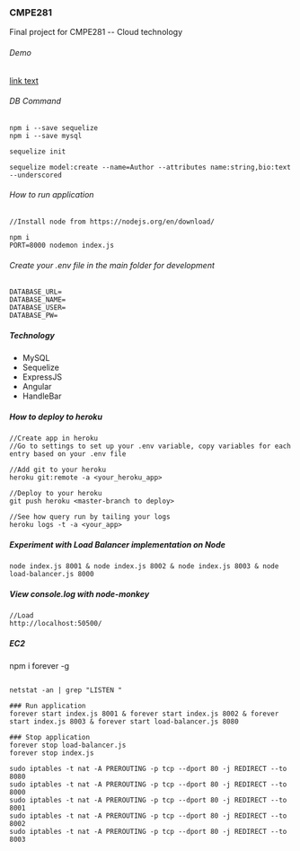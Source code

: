 ### CMPE281
Final project for CMPE281 -- Cloud technology

###### Demo
[link text](https://www.youtube.com/watch?v=9mgMhlu86yg "Demo video")


###### DB Command

```
npm i --save sequelize
npm i --save mysql

sequelize init

sequelize model:create --name=Author --attributes name:string,bio:text --underscored

```

###### How to run application

```
//Install node from https://nodejs.org/en/download/

npm i
PORT=8000 nodemon index.js

```


###### Create your .env file in the main folder for development

```
DATABASE_URL=
DATABASE_NAME=
DATABASE_USER=
DATABASE_PW=
```

##### Technology

* MySQL
* Sequelize
* ExpressJS
* Angular
* HandleBar


##### How to deploy to heroku

```
//Create app in heroku
//Go to settings to set up your .env variable, copy variables for each entry based on your .env file

//Add git to your heroku
heroku git:remote -a <your_heroku_app>

//Deploy to your heroku
git push heroku <master-branch to deploy>

//See how query run by tailing your logs
heroku logs -t -a <your_app>

```


##### Experiment with Load Balancer implementation on Node

```
node index.js 8001 & node index.js 8002 & node index.js 8003 & node load-balancer.js 8000
```

##### View console.log with node-monkey
```
//Load
http://localhost:50500/
```

##### EC2

npm i forever -g



```

netstat -an | grep "LISTEN "

### Run application
forever start index.js 8001 & forever start index.js 8002 & forever start index.js 8003 & forever start load-balancer.js 8080

### Stop application
forever stop load-balancer.js
forever stop index.js

sudo iptables -t nat -A PREROUTING -p tcp --dport 80 -j REDIRECT --to 8080
sudo iptables -t nat -A PREROUTING -p tcp --dport 80 -j REDIRECT --to 8000
sudo iptables -t nat -A PREROUTING -p tcp --dport 80 -j REDIRECT --to 8001
sudo iptables -t nat -A PREROUTING -p tcp --dport 80 -j REDIRECT --to 8002
sudo iptables -t nat -A PREROUTING -p tcp --dport 80 -j REDIRECT --to 8003

```

